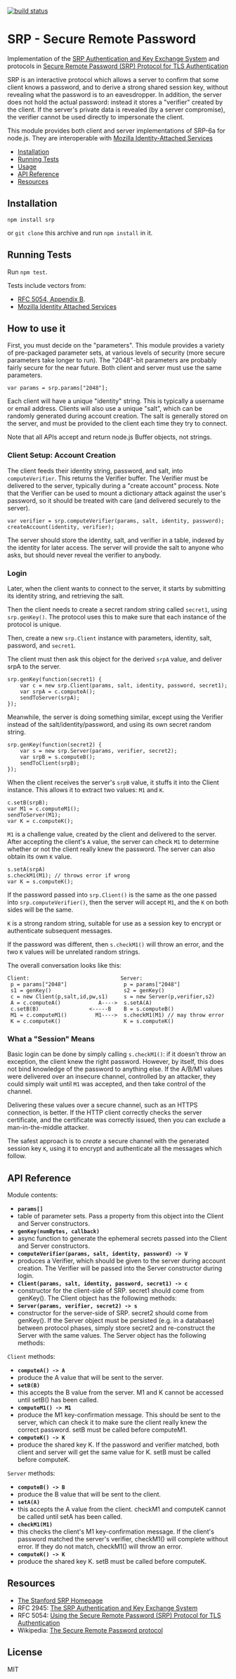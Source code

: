 [![build status](https://secure.travis-ci.org/jedp/node-srp.png)](http://travis-ci.org/jedp/node-srp)

# SRP - Secure Remote Password

Implementation of the [SRP Authentication and Key Exchange
System](http://tools.ietf.org/html/rfc2945) and protocols in [Secure
Remote Password (SRP) Protocol for TLS
Authentication](http://tools.ietf.org/html/rfc5054)

SRP is an interactive protocol which allows a server to confirm that some client knows a password, and to derive a strong shared session key, without revealing what the password is to an eavesdropper. In addition, the server does not hold the actual password: instead it stores a "verifier" created by the client. If the server's private data is revealed (by a server compromise), the verifier cannot be used directly to impersonate the client.

This module provides both client and server implementations of SRP-6a for node.js. They are interoperable with [Mozilla Identity-Attached Services](https://wiki.mozilla.org/Identity/AttachedServices/KeyServerProtocol)

* [Installation](#installation)
* [Running Tests](#running-tests)
* [Usage](#how-to-use-it)
* [API Reference](#api-reference)
* [Resources](#resources)

## Installation

`npm install srp`

or `git clone` this archive and run `npm install` in it.

## Running Tests

Run `npm test`.

Tests include vectors from:
- [RFC 5054, Appendix B](https://tools.ietf.org/html/rfc5054#appendix-B).
- [Mozilla Identity Attached Services](https://wiki.mozilla.org/Identity/AttachedServices/KeyServerProtocol)

## How to use it

First, you must decide on the "parameters". This module provides a variety of pre-packaged parameter sets, at various levels of security (more secure parameters take longer to run). The "2048"-bit parameters are probably fairly secure for the near future. Both client and server must use the same parameters.

    var params = srp.params["2048"];

Each client will have a unique "identity" string. This is typically a username or email address. Clients will also use a unique "salt", which can be randomly generated during account creation. The salt is generally stored on the server, and must be provided to the client each time they try to connect.

Note that all APIs accept and return node.js Buffer objects, not strings.

### Client Setup: Account Creation

The client feeds their identity string, password, and salt, into `computeVerifier`. This returns the Verifier buffer. The Verifier must be delivered to the server, typically during a "create account" process. Note that the Verifier can be used to mount a dictionary attack against the user's password, so it should be treated with care (and delivered securely to the server).

    var verifier = srp.computeVerifier(params, salt, identity, password);
    createAccount(identity, verifier);

The server should store the identity, salt, and verifier in a table, indexed by the identity for later access. The server will provide the salt to anyone who asks, but should never reveal the verifier to anybody.

### Login

Later, when the client wants to connect to the server, it starts by submitting its identity string, and retrieving the salt.

Then the client needs to create a secret random string called `secret1`, using `srp.genKey()`. The protocol uses this to make sure that each instance of the protocol is unique.

Then, create a new `srp.Client` instance with parameters, identity, salt, password, and `secret1`.

The client must then ask this object for the derived `srpA` value, and deliver srpA to the server.

    srp.genKey(function(secret1) {
        var c = new srp.Client(params, salt, identity, password, secret1);
        var srpA = c.computeA();
        sendToServer(srpA);
    });

Meanwhile, the server is doing something similar, except using the Verifier instead of the salt/identity/password, and using its own secret random string.

    srp.genKey(function(secret2) {
        var s = new srp.Server(params, verifier, secret2);
        var srpB = s.computeB();
        sendToClient(srpB);
    });

When the client receives the server's `srpB` value, it stuffs it into the Client instance. This allows it to extract two values: `M1` and `K`.

    c.setB(srpB);
    var M1 = c.computeM1();
    sendToServer(M1);
    var K = c.computeK();

`M1` is a challenge value, created by the client and delivered to the server. After accepting the client's `A` value, the server can check `M1` to determine whether or not the client really knew the password. The server can also obtain its own `K` value.

    s.setA(srpA)
    s.checkM1(M1); // throws error if wrong
    var K = s.computeK();

If the password passed into `srp.Client()` is the same as the one passed into `srp.computeVerifier()`, then the server will accept `M1`, and the `K` on both sides will be the same.

`K` is a strong random string, suitable for use as a session key to encrypt or authenticate subsequent messages.

If the password was different, then `s.checkM1()` will throw an error, and the two `K` values will be unrelated random strings.

The overall conversation looks like this:

    Client:                             Server:
     p = params["2048"]                  p = params["2048"]
     s1 = genKey()                       s2 = genKey()
     c = new Client(p,salt,id,pw,s1)     s = new Server(p,verifier,s2)
     A = c.computeA()            A---->  s.setA(A)
     c.setB(B)                <-----B    B = s.computeB()
     M1 = c.computeM1()         M1---->  s.checkM1(M1) // may throw error
     K = c.computeK()                    K = s.computeK()

### What a "Session" Means

Basic login can be done by simply calling `s.checkM1()`: if it doesn't throw an exception, the client knew the right password. However, by itself, this does not bind knowledge of the password to anything else. If the A/B/M1 values were delivered over an insecure channel, controlled by an attacker, they could simply wait until `M1` was accepted, and then take control of the channel.

Delivering these values over a secure channel, such as an HTTPS connection, is better. If the HTTP client correctly checks the server certificate, and the certificate was correctly issued, then you can exclude a man-in-the-middle attacker.

The safest approach is to *create* a secure channel with the generated session key `K`, using it to encrypt and authenticate all the messages which follow.

## API Reference

Module contents:

- **`params[]`**
 - table of parameter sets. Pass a property from this object into the Client and Server constructors.
- **`genKey(numBytes, callback)`**
 - async function to generate the ephemeral secrets passed into the Client and Server constructors.
- **`computeVerifier(params, salt, identity, password) -> V`**
 - produces a Verifier, which should be given to the server during account creation. The Verifier will be passed into the Server constructor during login.
- **`Client(params, salt, identity, password, secret1) -> c`**
 - constructor for the client-side of SRP. secret1 should come from genKey(). The Client object has the following methods:
- **`Server(params, verifier, secret2) -> s`**
 - constructor for the server-side of SRP. secret2 should come from genKey(). If the Server object must be persisted (e.g. in a database) between protocol phases, simply store secret2 and re-construct the Server with the same values. The Server object has the following methods:

`Client` methods:

- **`computeA() -> A`**
 - produce the A value that will be sent to the server.
- **`setB(B)`**
 - this accepts the B value from the server. M1 and K cannot be accessed until setB() has been called.
- **`computeM1() -> M1`**
 - produce the M1 key-confirmation message. This should be sent to the server, which can check it to make sure the client really knew the correct password. setB must be called before computeM1.
- **`computeK() -> K`**
 - produce the shared key K. If the password and verifier matched, both client and server will get the same value for K. setB must be called before computeK.

`Server` methods:

- **`computeB() -> B`**
 - produce the B value that will be sent to the client.
- **`setA(A)`**
 - this accepts the A value from the client. checkM1 and computeK cannot be called until setA has been called.
- **`checkM1(M1)`**
 - this checks the client's M1 key-confirmation message. If the client's password matched the server's verifier, checkM1() will complete without error. If they do not match, checkM1() will throw an error.
- **`computeK() -> K`**
 - produce the shared key K. setB must be called before computeK.

## Resources

- [The Stanford SRP Homepage](http://srp.stanford.edu/)
- RFC 2945: [The SRP Authentication and Key Exchange System](http://tools.ietf.org/html/rfc2945)
- RFC 5054: [Using the Secure Remote Password (SRP) Protocol for TLS Authentication](http://tools.ietf.org/html/rfc5054)
- Wikipedia: [The Secure Remote Password protocol](http://en.wikipedia.org/wiki/Secure_Remote_Password_protocol)

## License

MIT
